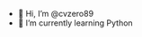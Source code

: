 - 👋 Hi, I’m @cvzero89
- 🌱 I’m currently learning Python

<!---
cvzero89/cvzero89 is a ✨ special ✨ repository because its `README.md` (this file) appears on your GitHub profile.
You can click the Preview link to take a look at your changes.
--->
